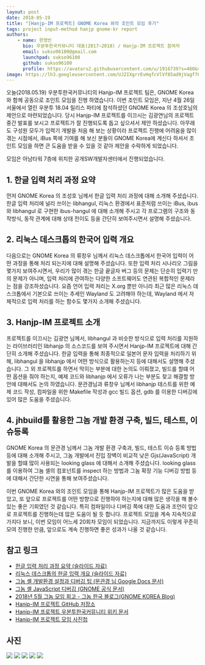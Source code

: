 ```yaml
---
layout: post
date: 2018-05-19
title: "[Hanjp-IM 프로젝트] GNOME Korea 와의 조인트 모임 후기"
tags: project input-method hanjp gnome-kr report
authors:
    - name: 한영빈
      bio: 우분투한국커뮤니티 대표(2017~2018) / Hanjp-IM 프로젝트 참여자
      email: sukso96100@gmail.com
      launchpad: sukso96100
      github: sukso96100
      profile: https://avatars2.githubusercontent.com/u/1916739?s=460&v=4
image: https://lh3.googleusercontent.com/UJZIXgrrEvHqfcVlVf85ad9jVagf7Ov4t9NpaALj6LY4J8YZtet3QuN7BZ4FKk5-qXe80p1wWHTLS0kxMyBYfL9AUhCqoBU56kVQc-6PepA3D2caC3YQvhONjPButyCZf-xDObzKJLKS2BqPb2Nx6h14vB0XhCuQ2Y39bwsKO59kxXqNaCypb8wNZW2UlI0FhLqK2IsTrP-wL8vKDIAHgZCVvfv2GQqcc54gVKpEy8KRyizV3Xdp2mr3feO-xRvHPwOOAlrNfYcMMSIMJH5OyzE_YmxntsadCp3-8rPkqsARIHtAq2C_oLxPWXnb9vjYQgXx7xYUv6cHtZ3eoHG1_3dHpOJK1Y3HEF_eztX5ZKbc04yXUljlUKUZ1nMk4ajDqxQzT1qcbuPAXEP-7hzxKv01xDCwCWc_9vhUagnOP4k6euw8TrP227hZ3VWLNDgDuYhxaeQNsFF5aoyV4dfDEwShTWe0bz3lsfGjzsytddhxe69u5jBejahaDI-YUsx3cH2tBpKxfYD2_m4mbrGSa_09bHVJT4aEX125Pl97pIrIOYQaUfYTMzamcf-k483e-H-E87IQ6qqXcZBISL-o3qvybpUPRe8BS04RfVbw-kJQRnuj0WJdn53rC0IVPO9EHlSuuYCtxEDFkBdldf0PztKcsX84okdt=w1280-h960-no
---
```


오늘(2018.05.19) 우분투한국커뮤니티의 Hanjp-IM 프로젝트 팀은, GNOME Korea 와 함께 공동으로 조인트 모임을 진행 하였습니다.
이번 조인트 모임은, 지난 4월 26일 서울에서 열린 우분투 18.04 릴리스 파티에 참석하셨던 GNOME Korea 의 조성호님의 제안으로 마련되었습니다.
당시 Hanjp-IM 프로젝트를 이끄시는 김광연님의 프로젝트 중간 발표를 보시고 프로젝트가 잘 진행되도록 돕고 싶으셔서 제안 하셨습니다.
아무래도 구성원 모두가 입력기 개발을 처음 해 보는 상황이라 프로젝트 진행에 어려움을 많이 겪는 시점에서, iBus 쪽에 기여를 해 보신 분들이 GNOME Korea에 계신다 하셔서 조인트 모임을 하면 큰 도움을 받을 수 있을 것 같아 제안을 수락하게 되었습니다.

모임은 아남타워 7층에 위치한 공개SW개발자센터에서 진행되었습니다.

## 1. 한글 입력 처리 과정 요약
먼저 GNOME Korea 의 조성호 님께서 한글 입력 처리 과정에 대해 소개해 주셨습니다. 한글 입력 처리에 널리 쓰이는 libhangul, 리눅스 환경에서 표준처럼 쓰이는 iBus, ibus 와 libhangul 로 구현한 ibus-hangul 에 대해 소개해 주시고 각 프로그램의 구조와 동작방식, 동작 관계에 대해 상태 전이도 등을 간단히 보여주시면서 설명해 주셨습니다.

## 2. 리눅스 데스크톱의 한국어 입력 개요
다음으로는 GNOME Korea 의 류창우 님께서 리눅스 데스크톱에서 한국어 입력이 어떤 과정을 통해 처리 되는지에 대해 설명해 주셨습니다. 또한 입력 처리 시나리오 그림을 몇가지 보여주시면서, 우리가 많이 겪는 한글 끝글자 버그 등의 문제는 단순히 입력기 만의 문제가 아니며, 입력 처리에 관여하는 다양한 소프트웨어도 연관된 복합적인 문제라는 점을 강조하셨습니다. 요즘 언어 입력 처리는 X.org 뿐만 아니라 최근 많은 리눅스 데스크톱에서 기본으로 쓰이는 추세인 Wayland 도 고려해야 하는데, Wayland 에서 자체적으로 입력 처리를 하는 함수도 몇가지 소개해 주셨습니다.

## 3. Hanjp-IM 프로젝트 소개
프로젝트를 이끄시는 김광연 님께서, libhangul 과 비슷한 방식으로 입력 처리를 지원하는 라이브러리인 libhanjp 의 소스코드를 보여 주시면서 Hanjp-IM 프로젝트에 대해 간단히 소개해 주셨습니다. 한글 입력을 통해 최종적으로 일본어 문자 입력을 처리하기 위해, libhangul 을 libhanjp 에서 어떤 방식으로 활용하는지 등에 대해서도 설명해 주셨습니다. 그 외 프로젝트를 하면서 막히는 부분에 대한 논의도 이뤄졌고, 빌드를 할떄 어떤 옵션을 줘야 하는지, 예제 코드와 libhanjp 에서 오류가 나는 부분도 찾고 해결할 방안에 대해서도 논의 하였습니다. 문관경님과 류창우 님께서 libhanjp 테스트를 위한 예제 코드 작성, 컴파일을 위한 Makefile 작성과 gcc 빌드 옵션, gdb 를 이용한 디버깅에 있어 많은 도움을 주셨습니다.

## 4. jhbuild를 활용한 그놈 개발 환경 구축, 빌드, 테스트, 이슈등록
GNOME Korea 의 문관경 님께서 그놈 개발 환경 구축과, 빌드, 테스트 이슈 등록 방법 등에 대해 소개해 주시고, 그놈 개발에서 진입 장벽이 비교적 낮은 Gjs(JavaScript) 개발을 할떄 많이 사용되는 looking glass 에 대해서 소개해 주셨습니다. looking glass 를 이용하여 그뇸 셸의 컴포넌트를 inspect 하는 방법과 그놈 확장 기능 디버깅 방법 등에 대해서 간단한 시연을 통해 보여주셨습니다.

이번 GNOME Korea 와의 조인트 모임을 통해 Hanjp-IM 프로젝트가 많은 도움을 받았고, 또 앞으로 프로젝트를 어떤 방향으로 진행하야 하는지에 대해 많은 생각을 해 볼수 있는 좋은 기회였던 것 같습니다. 특히 컴파일이나 디버깅 쪽에 대한 도움과 조언이 앞으로 프로젝트를 진행하는데 많은 도움이 될 듯 합니다.
프로젝트 모임을 계속 지속적으로 가지다 보니, 이번 모임이 어느세 20회차 모임이 되었습니다. 지금까지도 이렇게 꾸준히 모여 진행한 만큼, 앞으로도 계속 진행하면 좋은 성과가 나올 것 같습니다.

## 참고 링크
- [한글 입력 처리 과정 요약 (슬라이드 자료)](https://www.slideshare.net/gnomekr/20180519-hangul-processing)
- [리눅스 데스크톱의 한글 입력 개요 (슬라이드 자료)](https://www.slideshare.net/gnomekr/korean-input-overview-in-the-linux-desktop)
- [그놈 셸 개발환경 설정과 디버깅 팁 (문관경 님 Google Docs 문서)](https://docs.google.com/document/d/1F5Yf515SgZPimIujRmTgbtY78aVLWS3EpU_z5TRyIJs/edit)
- [그놈 셸 JavaScript 디버깅 (GNOME 공식 문서)](https://wiki.gnome.org/Projects/GnomeShell/DebuggingJavaScript)
- [2018년 5월 그놈 모임 회고 - 그놈 한국 블로그(GNOME KOREA Blog)](http://gnome-kr.blogspot.kr/2018/05/2018-5.html)
- [Hanjp-IM 프로젝트 GitHub 저장소](https://github.com/ubuntu-kr/hanjp-im)
- [Hanjp-IM 프로젝트 우분투한국커뮤니티 위키 문서](https://wiki.ubuntu-kr.org/index.php/HanJP_IM)
- [Hanjp-IM 프로젝트 모임 사진첩](https://photos.app.goo.gl/9hBFNe0jwk40xzox1)

## 사진

![](https://lh3.googleusercontent.com/AdlgWvWAZvmI4S3GePHIC0dEarSnFERe4Dv0r66EZcDeNqUlBAx7QVdM4H6oiffk3w1AfvCm2r38KkbV9bH1klq526jvjioyqTp2DHrCy5rF40bcUgZd_lzcWhOfA6libmHYBRyCpdMudeZLJYhA2X_VqS-sU_DvzkRff45mqz5n298M1snvOz-43e1c352xliDQe_bAzxEU716YdIS3gISo6jQO849olBqkWqcA0Mhkt8TV-AnZyFHfwWkwvlwo509CQpqqxI9iHWoWGAQ4g6_310Hk_9PtRjuZGefl1up7zaW4gqvxC1R_mDqfD58ImzmnKs_uH3A4XRbhJyJo0KiqOclsbOWTHWVQDMeQwrtz2G5YKLRuK4FbW7r96JcBsw-ZTne9VZFcuFrd67a4noSOGC-8UgQX7JfITyJXC6mQYWgeyOB4vxWhINM7iR-5KQKY_sNvK5T4PfJQpW4k_XmEZDksPjy9KB512q6HdmDbf3BulsBMFyK4eGsiafXoqzt9oRZ6koO3HRL7TSpD-CsAg0XGsAhKH4lAMCXt651gFHjWvQNeUebhK9a4C6Ko9034e94C-6_-KzUOJMNJs--auyz8jmrCAeiF_oMXDupDQiJ0IrJyy5Gdn8Il7tucRTqqBHGm3P_wnyLxLeRuVD7QnhNi_noG=w2856-h1606-no)
![](https://lh3.googleusercontent.com/F3MPp-jG2wVvUmUthFvH1ZGVkhwnd7LFrBXulhx5F7SnkCd-Pd2UkZFoMIhD35xP-M4pC3yqgCFLogLrX0XYy5WR68EA24gndDcq09fRK6YRcGj7aQVrtbWV3gpSxsIqYWF3Je5jSXaU6AcnjlFpopvbfPirCTkvJXbDD4exAGZor7KUjZhL5ndPbuDFv-bJh0KvwrjS-LSf7CqUYZtlxPb9vgV2rbBy2EN8AmdWgTShQiCE-LKjnT6ZoOIstPknvbJen2OfMdE1ngkYiuqBbts8XfRVPHX9PhfMWvgFf185SL_ZUorgr61Scs0B2ltitzcQzV8Su5FyM9BQ0KT9LdHVHC-lOFT-ejH8TFO7gSvlsMWl_UJUx1MdQNgDr-awNSHP40dyW7gVBK6FTtNIH02iymcjuXBFd6LvDyFIvQfL9U1EESifNk4OlgxQ_qp_zrIFhe8XiRbfqrs8jlGlmgI3ScFdH6Ook033Db1uC_83bJJO6xbNBSxwukbhNnS93CGm2JTvku4adBWKtYtTjdGJTrLuF1bu6G5Xyw597BFMKn6Lwxn3u1VNnDU-A9suQtcFtHQur65FkMLYpkcRWKLGEcfh1cSPLSZtKL-iNYa5NeipqRdUIXPigEcJCcpMcKBwYWLOw7Jq09xifMXAopADEbjCmiGG=w2856-h1606-no)
![](https://lh3.googleusercontent.com/HbPCySK91BK9EbQDlKwuGwNZ90Q_iHk_RDK4FA2toB01JDxGQi4uzWyp0py0LmYn2xXPLcLl5Owg-JTG-FHNH6CodoJbXzZmL2nSOd8YpsrX434sH_wHz85asAibm4KSN3-42VeMSnwBJOQgcIvzJV1TcNiw7E-l6EXodCOKAL7UkHLZ5YziXs8JY7CRxMiMJS1ebH4uyV-dIqHj_l5mpw4AfJa46mbMtJZerbrs2dnd_7LC8HAD_2uC-UcF18Ni-_0wW-0I3Z5DPvkYjExUgipIbTPuFdatQJItZG_MxKKf6ITNfm6QgNTFTkxc5VQ07ZESKvzQ7wMM0f-8QJ5mcYEuZAMD7xVLBc-TGtVqMv-qnVoj4rU7bYYc70J-hvd4XI7gk9ZodWYqferBtcI-b7ztpFIss7dYSpgTNOE6u6V1hoW2-C476_W6iEiyVOG9W6CTflC8OS-gky3LUDVuEKVL8jJpBi7rJ8KQdVCvHMVsGkzwSpMFjC5YEknKtA5TgLM4I7r1bVXQt9hJjQaYc0D1OlgIixkzCXnOAAyAIpfK4mdG4hi9F2qVS03Eq70MRkr5JycjhcNCGV2kYtPqOIcyHBGqF4KIp4Ny0oCRYUfpNxc-XKJDFJjwRb6tK1EbvMvrh6QBpigg5lvJTH-FbulQZnd_2nSO=w2856-h1606-no)
![](https://lh3.googleusercontent.com/UJZIXgrrEvHqfcVlVf85ad9jVagf7Ov4t9NpaALj6LY4J8YZtet3QuN7BZ4FKk5-qXe80p1wWHTLS0kxMyBYfL9AUhCqoBU56kVQc-6PepA3D2caC3YQvhONjPButyCZf-xDObzKJLKS2BqPb2Nx6h14vB0XhCuQ2Y39bwsKO59kxXqNaCypb8wNZW2UlI0FhLqK2IsTrP-wL8vKDIAHgZCVvfv2GQqcc54gVKpEy8KRyizV3Xdp2mr3feO-xRvHPwOOAlrNfYcMMSIMJH5OyzE_YmxntsadCp3-8rPkqsARIHtAq2C_oLxPWXnb9vjYQgXx7xYUv6cHtZ3eoHG1_3dHpOJK1Y3HEF_eztX5ZKbc04yXUljlUKUZ1nMk4ajDqxQzT1qcbuPAXEP-7hzxKv01xDCwCWc_9vhUagnOP4k6euw8TrP227hZ3VWLNDgDuYhxaeQNsFF5aoyV4dfDEwShTWe0bz3lsfGjzsytddhxe69u5jBejahaDI-YUsx3cH2tBpKxfYD2_m4mbrGSa_09bHVJT4aEX125Pl97pIrIOYQaUfYTMzamcf-k483e-H-E87IQ6qqXcZBISL-o3qvybpUPRe8BS04RfVbw-kJQRnuj0WJdn53rC0IVPO9EHlSuuYCtxEDFkBdldf0PztKcsX84okdt=w1280-h960-no)
![](https://lh3.googleusercontent.com/kVaImuBGQOT20Gf1MLcLCP_Ql3MuOn2TK5oVFfBnUKONQ05BrP8pQfZ9v8jJ_-gIkAfXEmI8zfUmnhgidCWJJRg9SbuUrQhVyx7rUp7LjuRTMYqSSvjrsIRRZFoQcbDEvITsNRZFgnPSlzPrSwIV9Wnzk9mRCi9Hs9HujnsZ61lEOiPwQgRjdcARvXUVlr2BxQqW8JZ11YDgvvdZK90WBWdI74KhQF7FZjZ7XP92tfmzkIGEFW-9_Jo-cVfJ3VaBEy8FwfRClKzNOkZGlHLBcLqnDAbNlDCkttbh_ES5r4sUFWdqOa2F8-b8--b57qPtSioMpRAhjHxQhvjno_75Zb6qHWZ7YA5SXWeKf7TT6iBk3yZZEB__TakAsefGGp5lFwld7nd5tmPBzEBgR0ZJMsNo37mi0cgJGqIGLbDMQVNQhq82jxPl4yMYMOQe6y9o_WrmR7OqNzbyHwBXiG2QSlCW-iFqzHqqe2BzO6DRRdicKAeEIRgm92eNxN2AzWdY6fcMkyryPGho-2-83GsApjNbVdLLe6XssxFjrPZL6lA4kRGuqOpiD25EAOgNLfws5gXGXUqx479BQoPM70GqhO-7vtWdp3yq_bfB3IBvRmZgYsyNVUziLKYBII2fqmVmK7hDQAmCGEoqYHQ6sIZANd6tFWzjqP4A=w1280-h960-no)